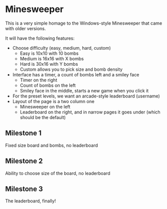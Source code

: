 # Minesweeper

This is a very simple homage to the Windows-style Minesweeper that came with
older versions.

It will have the following features:

* Choose difficulty (easy, medium, hard, custom)
  * Easy is 10x10 with 10 bombs
  * Medium is 16x16 with X bombs
  * Hard is 30x16 with Y bombs
  * Custom allows you to pick size and bomb density
* Interface has a timer, a count of bombs left and a smiley face
  * Timer on the right
  * Count of bombs on the left
  * Smiley face in the middle, starts a new game when you click it
* For the preset levels, we want an arcade-style leaderboard (username)
* Layout of the page is a two column one
  * Minesweeper on the left
  * Leaderboard on the right, and in narrow pages it goes under (which should
  be the default)

## Milestone 1

Fixed size board and bombs, no leaderboard

## Milestone 2

Ability to choose size of the board, no leaderboard

## Milestone 3

The leaderboard, finally!
